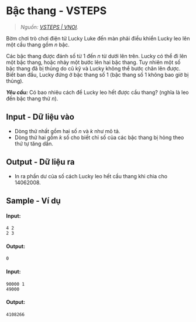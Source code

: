 
# Bậc thang - VSTEPS

> *Nguồn: [VSTEPS | VNOI](https://oj.vnoi.info/problem/vsteps).*

Bờm chơi trò chơi điện tử Lucky Luke đến màn phải điều khiển Lucky leo lên một cầu thang gồm $n$ bậc.

Các bậc thang được đánh số từ $1$ đến $n$ từ dưới lên trên. Lucky có thể đi lên một bậc thang, hoặc nhảy một bước lên hai bậc thang. Tuy nhiên một số bậc thang đã bị thủng do cũ kỹ và Lucky không thể bước chân lên được. Biết ban đầu, Lucky đứng ở bậc thang số $1$ (bậc thang số $1$ không bao giờ bị thủng).

***Yêu cầu:*** Có bao nhiêu cách để Lucky leo hết được cầu thang? (nghĩa là leo đến bậc thang thứ $n$).

## Input - Dữ liệu vào

- Dòng thứ nhất gồm hai số $n$ và $k$ như mô tả.
- Dòng thứ hai gồm $k$ số cho biết chỉ số của các bậc thang bị hỏng theo thứ tự tăng dần.

## Output - Dữ liệu ra

- In ra phần dư của số cách Lucky leo hết cầu thang khi chia cho $14062008$.

## Sample - Ví dụ

#### Input:

```
4 2
2 3
```

#### Output:

```
0
```

#### Input:

```
90000 1
49000
```

#### Output:

```
4108266
```

